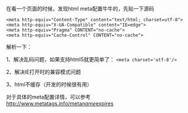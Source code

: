 <p>在看一个页面的时候，发现html meta配置牛牛的，先贴一下源码</p>
<pre><code>&lt;meta http-equiv=&quot;Content-Type&quot; content=&quot;text/html; charset=utf-8&quot;&gt;
&lt;meta http-equiv=&quot;X-UA-Compatible&quot; content=&quot;IE=edge&quot;&gt;
&lt;meta http-equiv=&quot;Pragma&quot; CONTENT=&quot;no-cache&quot;&gt; 
&lt;meta http-equiv=&quot;Cache-Control&quot; CONTENT=&quot;no-cache&quot;&gt; 
</code></pre>

<p>解析一下：</p>
<p>1、解决乱码问题，如果支持html5就更简单了：
<code>&lt;meta charset='utf-8'/&gt;</code></p>
<p>2、解决IE打开时的兼容模式问题</p>
<p>3、html不缓存（开发的时候很有用）</p>
<p>对于具体的meta配置详情，可以参考<a href="http://www.metatags.info/meta_name_expires" title="metatag info">http://www.metatags.info/meta<em>name</em>expires</a></p>
